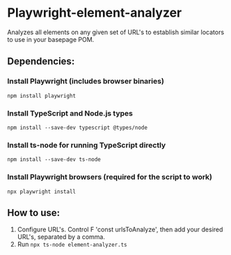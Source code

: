 # Playwright-element-analyzer
Analyzes all elements on any given set of URL's to establish similar locators to use in your basepage POM. 

## Dependencies: <br/> 

### Install Playwright (includes browser binaries)
```npm install playwright```

### Install TypeScript and Node.js types
```npm install --save-dev typescript @types/node```

### Install ts-node for running TypeScript directly
```npm install --save-dev ts-node```

### Install Playwright browsers (required for the script to work)
```npx playwright install```



## How to use: 
1. Configure URL's. Control F 'const urlsToAnalyze', then add your desired URL's, separated by a comma. <br/>
2. Run ```npx ts-node element-analyzer.ts```
